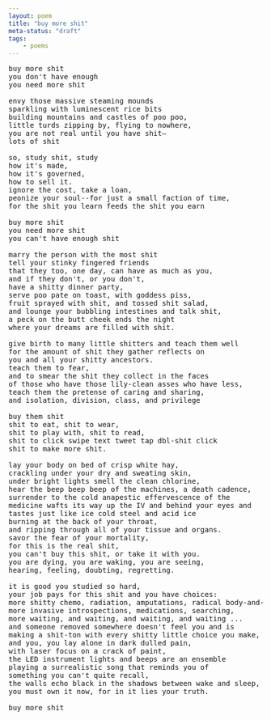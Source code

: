 ```yaml
---
layout: poem
title: "buy more shit"
meta-status: "draft"
tags: 
    - poems
---
```

<pre class="stanza">
buy more shit
you don't have enough
you need more shit

envy those massive steaming mounds
sparkling with luminescent rice bits 
building mountains and castles of poo poo,
little turds zipping by, flying to nowhere,
you are not real until you have shit&mdash;
lots of shit

so, study shit, study
how it's made, 
how it's governed,
how to sell it.
ignore the cost, take a loan, 
peonize your soul--for just a small faction of time,
for the shit you learn feeds the shit you earn

buy more shit
you need more shit
you can't have enough shit

marry the person with the most shit
tell your stinky fingered friends
that they too, one day, can have as much as you,
and if they don't, or you don't, 
have a shitty dinner party,
serve poo pate on toast, with goddess piss,
fruit sprayed with shit, and tossed shit salad,
and lounge your bubbling intestines and talk shit,
a peck on the butt cheek ends the night
where your dreams are filled with shit.

give birth to many little shitters and teach them well
for the amount of shit they gather reflects on
you and all your shitty ancestors.
teach them to fear, 
and to smear the shit they collect in the faces
of those who have those lily-clean asses who have less,
teach them the pretense of caring and sharing,
and isolation, division, class, and privilege

buy them shit
shit to eat, shit to wear,
shit to play with, shit to read,
shit to click swipe text tweet tap dbl-shit click    
shit to make more shit.

lay your body on bed of crisp white hay, 
crackling under your dry and sweating skin,
under bright lights smell the clean chlorine,
hear the beep beep beep of the machines, a death cadence,
surrender to the cold anapestic effervescence of the 
medicine wafts its way up the IV and behind your eyes and 
tastes just like ice cold steel and acid ice 
burning at the back of your throat,
and ripping through all of your tissue and organs.
savor the fear of your mortality, 
for this is the real shit,
you can't buy this shit, or take it with you.
you are dying, you are waking, you are seeing, 
hearing, feeling, doubting, regretting.

it is good you studied so hard,
your job pays for this shit and you have choices:
more shitty chemo, radiation, amputations, radical body-and-soul-ectomies,
more invasive introspections, medications, searching,
more waiting, and waiting, and waiting, and waiting ...
and someone removed somewhere doesn't feel you and is
making a shit-ton with every shitty little choice you make,
and you, you lay alone in dark dulled pain,
with laser focus on a crack of paint,
the LED instrument lights and beeps are an ensemble
playing a surrealistic song that reminds you of 
something you can't quite recall,
the walls echo black in the shadows between wake and sleep,
you must own it now, for in it lies your truth.

buy more shit

</pre>


